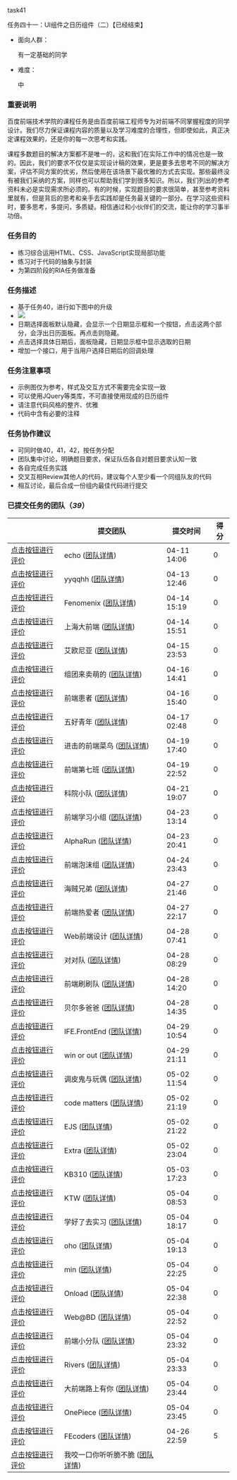 task41

任务四十一：UI组件之日历组件（二）【已经结束】

- 面向人群：

  有一定基础的同学

- 难度：

  中

### 重要说明

百度前端技术学院的课程任务是由百度前端工程师专为对前端不同掌握程度的同学设计。我们尽力保证课程内容的质量以及学习难度的合理性，但即使如此，真正决定课程效果的，还是你的每一次思考和实践。

课程多数题目的解决方案都不是唯一的，这和我们在实际工作中的情况也是一致的。因此，我们的要求不仅仅是实现设计稿的效果，更是要多去思考不同的解决方案，评估不同方案的优劣，然后使用在该场景下最优雅的方式去实现。那些最终没有被我们采纳的方案，同样也可以帮助我们学到很多知识。所以，我们列出的参考资料未必是实现需求所必须的。有的时候，实现题目的要求很简单，甚至参考资料里就有，但是背后的思考和亲手去实践却是任务最关键的一部分。在学习这些资料时，要多思考，多提问，多质疑。相信通过和小伙伴们的交流，能让你的学习事半功倍。

### 任务目的

- 练习综合运用HTML、CSS、JavaScript实现局部功能
- 练习对于代码的抽象与封装
- 为第四阶段的RIA任务做准备

### 任务描述

- 基于任务40，进行如下图中的升级
- ![](http://7xrp04.com1.z0.glb.clouddn.com/task_3_41_1.jpg)
- 日期选择面板默认隐藏，会显示一个日期显示框和一个按钮，点击这两个部分，会浮出日历面板。再点击则隐藏。
- 点击选择具体日期后，面板隐藏，日期显示框中显示选取的日期
- 增加一个接口，用于当用户选择日期后的回调处理

### 任务注意事项

- 示例图仅为参考，样式及交互方式不需要完全实现一致
- 可以使用JQuery等类库，不可直接使用现成的日历组件
- 请注意代码风格的整齐、优雅
- 代码中含有必要的注释

### 任务协作建议

- 可同时做40，41，42，按任务分配
- 团队集中讨论，明确题目要求，保证队伍各自对题目要求认知一致
- 各自完成任务实践
- 交叉互相Review其他人的代码，建议每个人至少看一个同组队友的代码
- 相互讨论，最后合成一份组内最佳代码进行提交

### 已提交任务的团队（*39*）

|                                          | 提交团队                                     | 提交时间        | 得分   |
| ---------------------------------------- | ---------------------------------------- | ----------- | ---- |
| [点击按钮进行评价](http://ife.baidu.com/review/detail?workId=8809) | echo ([团队详情](http://ife.baidu.com/group/profile?groupId=831)) | 04-11 14:06 | 0    |
| [点击按钮进行评价](http://ife.baidu.com/review/detail?workId=9077) | yyqqhh ([团队详情](http://ife.baidu.com/group/profile?groupId=1273)) | 04-13 12:46 | 0    |
| [点击按钮进行评价](http://ife.baidu.com/review/detail?workId=9201) | Fenomenix ([团队详情](http://ife.baidu.com/group/profile?groupId=787)) | 04-14 15:19 | 0    |
| [点击按钮进行评价](http://ife.baidu.com/review/detail?workId=9203) | 上海大前端 ([团队详情](http://ife.baidu.com/group/profile?groupId=1196)) | 04-14 15:51 | 0    |
| [点击按钮进行评价](http://ife.baidu.com/review/detail?workId=9309) | 艾欧尼亚 ([团队详情](http://ife.baidu.com/group/profile?groupId=198)) | 04-15 23:53 | 0    |
| [点击按钮进行评价](http://ife.baidu.com/review/detail?workId=9336) | 组团来卖萌的 ([团队详情](http://ife.baidu.com/group/profile?groupId=137)) | 04-16 14:41 | 0    |
| [点击按钮进行评价](http://ife.baidu.com/review/detail?workId=9340) | 前端患者 ([团队详情](http://ife.baidu.com/group/profile?groupId=3688)) | 04-16 15:40 | 0    |
| [点击按钮进行评价](http://ife.baidu.com/review/detail?workId=9405) | 五好青年 ([团队详情](http://ife.baidu.com/group/profile?groupId=2773)) | 04-17 02:48 | 0    |
| [点击按钮进行评价](http://ife.baidu.com/review/detail?workId=9686) | 进击的前端菜鸟 ([团队详情](http://ife.baidu.com/group/profile?groupId=211)) | 04-19 17:40 | 0    |
| [点击按钮进行评价](http://ife.baidu.com/review/detail?workId=9732) | 前端第七班 ([团队详情](http://ife.baidu.com/group/profile?groupId=1638)) | 04-19 22:52 | 0    |
| [点击按钮进行评价](http://ife.baidu.com/review/detail?workId=10211) | 科院小队 ([团队详情](http://ife.baidu.com/group/profile?groupId=4187)) | 04-21 19:07 | 0    |
| [点击按钮进行评价](http://ife.baidu.com/review/detail?workId=10793) | 前端学习小组 ([团队详情](http://ife.baidu.com/group/profile?groupId=1245)) | 04-23 13:14 | 0    |
| [点击按钮进行评价](http://ife.baidu.com/review/detail?workId=10803) | AlphaRun ([团队详情](http://ife.baidu.com/group/profile?groupId=2628)) | 04-23 20:41 | 0    |
| [点击按钮进行评价](http://ife.baidu.com/review/detail?workId=10826) | 前端泡沫组 ([团队详情](http://ife.baidu.com/group/profile?groupId=524)) | 04-24 23:43 | 0    |
| [点击按钮进行评价](http://ife.baidu.com/review/detail?workId=10868) | 海贼兄弟 ([团队详情](http://ife.baidu.com/group/profile?groupId=4060)) | 04-27 21:46 | 0    |
| [点击按钮进行评价](http://ife.baidu.com/review/detail?workId=10871) | 前端热爱者 ([团队详情](http://ife.baidu.com/group/profile?groupId=203)) | 04-27 22:17 | 0    |
| [点击按钮进行评价](http://ife.baidu.com/review/detail?workId=10876) | Web前端设计 ([团队详情](http://ife.baidu.com/group/profile?groupId=2021)) | 04-28 07:41 | 0    |
| [点击按钮进行评价](http://ife.baidu.com/review/detail?workId=10877) | 对对队 ([团队详情](http://ife.baidu.com/group/profile?groupId=1836)) | 04-28 08:29 | 0    |
| [点击按钮进行评价](http://ife.baidu.com/review/detail?workId=10880) | 前端刷刷队 ([团队详情](http://ife.baidu.com/group/profile?groupId=2573)) | 04-28 14:20 | 0    |
| [点击按钮进行评价](http://ife.baidu.com/review/detail?workId=10881) | 贝尔多爸爸 ([团队详情](http://ife.baidu.com/group/profile?groupId=2926)) | 04-28 14:35 | 0    |
| [点击按钮进行评价](http://ife.baidu.com/review/detail?workId=10895) | IFE.FrontEnd ([团队详情](http://ife.baidu.com/group/profile?groupId=925)) | 04-29 10:54 | 0    |
| [点击按钮进行评价](http://ife.baidu.com/review/detail?workId=10901) | win or out ([团队详情](http://ife.baidu.com/group/profile?groupId=3034)) | 04-29 21:11 | 0    |
| [点击按钮进行评价](http://ife.baidu.com/review/detail?workId=10944) | 调皮鬼与玩偶 ([团队详情](http://ife.baidu.com/group/profile?groupId=1483)) | 05-02 11:54 | 0    |
| [点击按钮进行评价](http://ife.baidu.com/review/detail?workId=10953) | code matters ([团队详情](http://ife.baidu.com/group/profile?groupId=2038)) | 05-02 21:19 | 0    |
| [点击按钮进行评价](http://ife.baidu.com/review/detail?workId=10954) | EJS ([团队详情](http://ife.baidu.com/group/profile?groupId=334)) | 05-02 21:22 | 0    |
| [点击按钮进行评价](http://ife.baidu.com/review/detail?workId=10958) | Extra ([团队详情](http://ife.baidu.com/group/profile?groupId=3067)) | 05-02 23:04 | 0    |
| [点击按钮进行评价](http://ife.baidu.com/review/detail?workId=10974) | KB310 ([团队详情](http://ife.baidu.com/group/profile?groupId=3915)) | 05-03 17:23 | 0    |
| [点击按钮进行评价](http://ife.baidu.com/review/detail?workId=10989) | KTW ([团队详情](http://ife.baidu.com/group/profile?groupId=308)) | 05-04 08:53 | 0    |
| [点击按钮进行评价](http://ife.baidu.com/review/detail?workId=11010) | 学好了去实习 ([团队详情](http://ife.baidu.com/group/profile?groupId=1654)) | 05-04 18:17 | 0    |
| [点击按钮进行评价](http://ife.baidu.com/review/detail?workId=11021) | oho ([团队详情](http://ife.baidu.com/group/profile?groupId=1979)) | 05-04 19:13 | 0    |
| [点击按钮进行评价](http://ife.baidu.com/review/detail?workId=11047) | min ([团队详情](http://ife.baidu.com/group/profile?groupId=3229)) | 05-04 22:25 | 0    |
| [点击按钮进行评价](http://ife.baidu.com/review/detail?workId=11053) | Onload ([团队详情](http://ife.baidu.com/group/profile?groupId=582)) | 05-04 22:38 | 0    |
| [点击按钮进行评价](http://ife.baidu.com/review/detail?workId=11069) | Web@BD ([团队详情](http://ife.baidu.com/group/profile?groupId=483)) | 05-04 22:52 | 0    |
| [点击按钮进行评价](http://ife.baidu.com/review/detail?workId=11080) | 前端小分队 ([团队详情](http://ife.baidu.com/group/profile?groupId=70)) | 05-04 23:32 | 0    |
| [点击按钮进行评价](http://ife.baidu.com/review/detail?workId=11082) | Rivers ([团队详情](http://ife.baidu.com/group/profile?groupId=3040)) | 05-04 23:33 | 0    |
| [点击按钮进行评价](http://ife.baidu.com/review/detail?workId=11086) | 大前端路上有你 ([团队详情](http://ife.baidu.com/group/profile?groupId=927)) | 05-04 23:44 | 0    |
| [点击按钮进行评价](http://ife.baidu.com/review/detail?workId=11091) | OnePiece ([团队详情](http://ife.baidu.com/group/profile?groupId=1625)) | 05-04 23:45 | 0    |
| [点击按钮进行评价](http://ife.baidu.com/review/detail?workId=10857) | FEcoders ([团队详情](http://ife.baidu.com/group/profile?groupId=421)) | 04-26 22:59 | 5    |
| [点击按钮进行评价](http://ife.baidu.com/review/detail?workId=9335) | 我咬一口你听听脆不脆 ([团队详情](http://ife.baidu.com/group/profile?groupId=3105)) |             |      |

